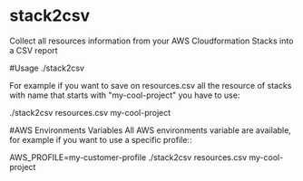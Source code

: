 # stack2csv
Collect all resources information from your AWS Cloudformation Stacks into a CSV report


#Usage
./stack2csv <output-filename> <stack-filter>

For example if you want to save on resources.csv all the resource of stacks with name that starts with "my-cool-project" you have to use:

./stack2csv resources.csv my-cool-project

#AWS Environments Variables
All AWS environments variable are available, for example if you want to use a specific profile::

AWS_PROFILE=my-customer-profile ./stack2csv resources.csv my-cool-project
